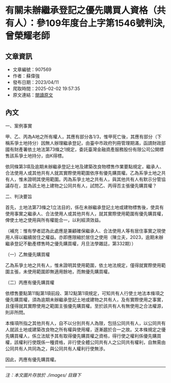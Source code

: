 # 有關未辦繼承登記之優先購買人資格（共有人）：參109年度台上字第1546號判決,曾榮耀老師

## 文章資訊
- 文章編號：907569
- 作者：蘇偉強
- 發布日期：2023/04/11
- 爬取時間：2025-02-02 19:57:35
- 原文連結：[閱讀原文](https://real-estate.get.com.tw/Columns/detail.aspx?no=907569)

## 內文
一、案例事實

甲、乙、丙為A地之所有權人，其應有部分各1/3，惟甲死亡後，其應有部分（下稱系爭土地持分）因無人辦理繼承登記，由臺中市政府列冊管理期滿，函請財政部國有財產署依土地法第73條之1規定，委託臺灣金融資產服務股份有限公司公開標售該系爭土地持分，由K得標。

依同條第3項及逾期未辦繼承登記土地及建築改良物標售作業要點規定，繼承人、合法使用人或其他共有人就其實際使用範圍依序有優先購買權。乙為系爭土地之共有人，惟未證明其使用範圍。丙為系爭土地之共有人，與其他共有人有默示分管協議存在，並為該土地上建物之公同共有人，試問乙、丙得否主張優先購買權？

二、判決要旨

首先，土地法第73條之1立法目的，係在未辦繼承登記土地或建物標售後，使具有使用事實之繼承人、合法使用人或其他共有人，就其實際使用範圍有優先購買權，俾使土地之使用與所有權能合一，以利經濟效益。

（補充：惟有學者認為此處應是兼顧確保繼承人、合法使用人等有居住事實之現使用人得以繼續居住之權益。亦即應限縮於居住之使用（陳立夫，2023，逾期未辦繼承登記不動產標售時之優先購買權，月旦法學雜誌，第332期））

（一）乙無優先購買權

乙為系爭土地之共有人，惟未證明其使用範圍，依土地法規定，僅得就實際使用範圍主張，未使用範圍即無適用餘地，而無優先購買權。

（二）丙應有優先購買權

依標售要點第11點第1項前段、第12點第1項規定，可知共有人行使土地法本條項之優先購買權，須為逾期未辦繼承登記土地或建物之共有人，及有實際使用之事實，且僅得就其實際使用之範圍主張優先購買權。至於該共有人有無使用之合法權源，則非所問。

本條項所指之其他共有人，自不以分別共有人為限，包括公同共有人，以公同共有人就該土地或建築改良物之所有權與使用權，逐漸趨於合一之故。又本條規定之優先購買權人，係立法賦予其有取得優先購買權之資格，得行使之權利係優先購買權，該權利行使既係一種資格，非行使全體公同共有人之公同共有權利，自無需由公同共有人共同為之，與公同共有人權利行使無涉。

因此，丙應有優先購買權。

---
*注：本文圖片存放於 ./images/ 目錄下*
